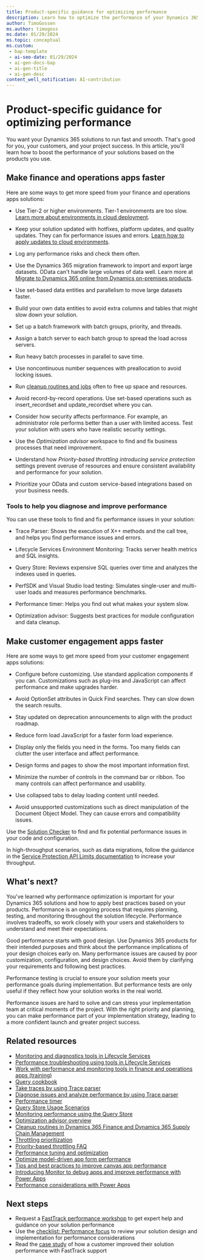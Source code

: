 ```yaml
---
title: Product-specific guidance for optimizing performance
description: Learn how to optimize the performance of your Dynamics 365 solutions depending on the apps that are part of the implementation.
author: TimoGossen
ms.author: timogoss
ms.date: 01/29/2024
ms.topic: conceptual
ms.custom:
 - bap-template
 - ai-seo-date: 01/29/2024
 - ai-gen-docs-bap
 - ai-gen-title
 - ai-gen-desc
content_well_notification: AI-contribution
---
```


# Product-specific guidance for optimizing performance

You want your Dynamics 365 solutions to run fast and smooth. That's good for you, your customers, and your project success. In this article, you'll learn how to boost the performance of your solutions based on the products you use.

## Make finance and operations apps faster

Here are some ways to get more speed from your finance and operations apps solutions:

- Use Tier-2 or higher environments. Tier-1 environments are too slow. [Learn more about environments in cloud deployment](/dynamics365/fin-ops-core/dev-itpro/deployment/cloud-deployment-overview).

- Keep your solution updated with hotfixes, platform updates, and quality updates. They can fix performance issues and errors. [Learn how to apply updates to cloud environments](/dynamics365/fin-ops-core/dev-itpro/deployment/apply-deployable-package-system).

- Log any performance risks and check them often.

- Use the Dynamics 365 migration framework to import and export large datasets. OData can't handle large volumes of data well. Learn more at [Migrate to Dynamics 365 online from Dynamics on-premises products](../migrate/overview.md).

- Use set-based data entities and parallelism to move large datasets faster.

- Build your own data entities to avoid extra columns and tables that might slow down your solution.

- Set up a batch framework with batch groups, priority, and threads.

- Assign a batch server to each batch group to spread the load across servers.

- Run heavy batch processes in parallel to save time.

- Use noncontinuous number sequences with preallocation to avoid locking issues.

- Run [cleanup routines and jobs](/dynamics365/fin-ops-core/dev-itpro/sysadmin/cleanuproutines) often to free up space and resources.

- Avoid record-by-record operations. Use set-based operations such as insert\_recordset and update\_recordset where you can.

- Consider how security affects performance. For example, an administrator role performs better than a user with limited access. Test your solution with users who have realistic security settings.

- Use the *Optimization advisor* workspace to find and fix business processes that need improvement.

- Understand how *Priority-based throttling introducing service protection* settings prevent overuse of resources and ensure consistent availability and performance for your solution.

- Prioritize your OData and custom service-based integrations based on your business needs.

### Tools to help you diagnose and improve performance

You can use these tools to find and fix performance issues in your solution:

- Trace Parser: Shows the execution of X++ methods and the call tree, and helps you find performance issues and errors.

- Lifecycle Services Environment Monitoring: Tracks server health metrics and SQL insights.

- Query Store: Reviews expensive SQL queries over time and analyzes the indexes used in queries.

- PerfSDK and Visual Studio load testing: Simulates single-user and multi-user loads and measures performance benchmarks.

- Performance timer: Helps you find out what makes your system slow.

- Optimization advisor: Suggests best practices for module configuration and data cleanup.

## Make customer engagement apps faster

Here are some ways to get more speed from your customer engagement apps solutions:

- Configure before customizing. Use standard application components if you can. Customizations such as plug-ins and JavaScript can affect performance and make upgrades harder.

- Avoid OptionSet attributes in Quick Find searches. They can slow down the search results.

- Stay updated on deprecation announcements to align with the product roadmap.

- Reduce form load JavaScript for a faster form load experience.

- Display only the fields you need in the forms. Too many fields can clutter the user interface and affect performance.

- Design forms and pages to show the most important information first.

- Minimize the number of controls in the command bar or ribbon. Too many controls can affect performance and usability.

- Use collapsed tabs to delay loading content until needed.

- Avoid unsupported customizations such as direct manipulation of the Document Object Model. They can cause errors and compatibility issues.

Use the [Solution Checker](/powerapps/maker/data-platform/use-powerapps-checker) to find and fix potential performance issues in your code and configuration.

In high-throughput scenarios, such as data migrations, follow the guidance in the [Service Protection API Limits documentation](/powerapps/developer/data-platform/api-limits#how-to-maximize-throughput) to increase your throughput.

## What's next?

You've learned why performance optimization is important for your Dynamics 365 solutions and how to apply best practices based on your products. Performance is an ongoing process that requires planning, testing, and monitoring throughout the solution lifecycle. Performance involves tradeoffs, so work closely with your users and stakeholders to understand and meet their expectations.

Good performance starts with good design. Use Dynamics 365 products for their intended purposes and think about the performance implications of your design choices early on. Many performance issues are caused by poor customization, configuration, and design choices. Avoid them by clarifying your requirements and following best practices.

Performance testing is crucial to ensure your solution meets your performance goals during implementation. But performance tests are only useful if they reflect how your solution works in the real world.

Performance issues are hard to solve and can stress your implementation team at critical moments of the project. With the right priority and planning, you can make performance part of your implementation strategy, leading to a more confident launch and greater project success.

## Related resources

- [Monitoring and diagnostics tools in Lifecycle Services](/dynamics365/fin-ops-core/dev-itpro/lifecycle-services/monitoring-diagnostics)
- [Performance troubleshooting using tools in Lifecycle Services](/dynamics365/fin-ops-core/dev-itpro/lifecycle-services/performancetroubleshooting)
- [Work with performance and monitoring tools in finance and operations apps (training)](/learn/modules/performance-monitoring-finance-operations/)
- [Query cookbook](/dynamics365/fin-ops-core/dev-itpro/lifecycle-services/querycookbook)
- [Take traces by using Trace parser](/dynamics365/fin-ops-core/dev-itpro/perf-test/trace-trace-tutorial)
- [Diagnose issues and analyze performance by using Trace parser](/dynamics365/fin-ops-core/dev-itpro/perf-test/trace-parser)
- [Performance timer](/dynamics365/fin-ops-core/dev-itpro/perf-test/performance-timer)
- [Query Store Usage Scenarios](/sql/relational-databases/performance/query-store-usage-scenarios)
- [Monitoring performance using the Query Store](/sql/relational-databases/performance/monitoring-performance-by-using-the-query-store)
- [Optimization advisor overview](/dynamics365/fin-ops-core/dev-itpro/sysadmin/optimization-advisor-overview)
- [Cleanup routines in Dynamics 365 Finance and Dynamics 365 Supply Chain Management](/dynamics365/fin-ops-core/dev-itpro/sysadmin/cleanuproutines)
- [Throttling prioritization](/dynamics365/fin-ops-core/dev-itpro/data-entities/priority-based-throttling)
- [Priority-based throttling FAQ](/dynamics365/fin-ops-core/dev-itpro/data-entities/throttling-faq)
- [Performance tuning and optimization](/power-platform/admin/performance-tuning-and-optimization)
- [Optimize model-driven app form performance](/powerapps/maker/model-driven-apps/optimize-form-performance)
- [Tips and best practices to improve canvas app performance](/powerapps/maker/canvas-apps/performance-tips)
- [Introducing Monitor to debug apps and improve performance with Power Apps](https://powerapps.microsoft.com/blog/introducing-monitor-to-debug-apps-and-improve-performance/)
- [Performance considerations with Power Apps](https://powerapps.microsoft.com/blog/performance-considerations-with-powerapps/)

## Next steps

- Request a [FastTrack performance workshop](performing-solution-workshop-strategy.md) to get expert help and guidance on your solution performance
- Use the [checklist: Performance focus](performing-solution-product-checklist.md) to review your solution design and implementation for performance considerations
- Read the [case study](performing-solution-product-case-study.md) of how a customer improved their solution performance with FastTrack support
